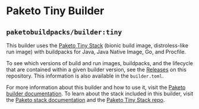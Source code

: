 # Paketo Tiny Builder

## `paketobuildpacks/builder:tiny`

This builder uses the [Paketo Tiny
Stack](https://github.com/paketo-buildpacks/tiny-stack-release) (bionic build
image, distroless-like run image) with buildpacks for Java, Java Native Image, Go,
and Procfile.

To see which versions of build and run images, buildpacks, and the lifecycle
that are contained within a given builder version, see the
[Releases](https://github.com/paketo-buildpacks/tiny-builder/releases) on this
repository. This information is also available in the `builder.toml`.

For more information about this builder and how to use it, visit the [Paketo
builder documentation](https://paketo.io/docs/builders/).  To learn about the
stack included in this builder, visit the [Paketo stack
documentation](https://paketo.io/docs/stacks/) and the [Paketo Tiny Stack
repo](https://github.com/paketo-buildpacks/tiny-stack-release).
